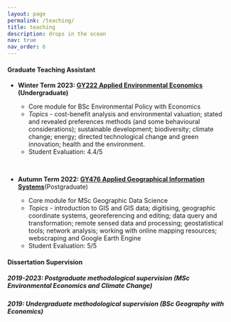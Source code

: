 ```yaml
---
layout: page
permalink: /teaching/
title: teaching
description: drops in the ocean
nav: true
nav_order: 6
---
```


#### Graduate Teaching Assistant

* **Winter Term 2023: [GY222 Applied Environmental Economics](https://www.lse.ac.uk/resources/calendar2020-2021/courseGuides/GY/2020_GY222.htm) (Undergraduate)**

    - Core module for BSc Environmental Policy with Economics 
    - _Topics_ - cost-benefit analysis and environmental valuation; stated and revealed preferences methods (and some behavioural considerations); sustainable development; biodiversity; climate change; energy; directed technological change and green innovation; health and the environment.
    - Student Evaluation: 4.4/5

<br>

* **Autumn Term 2022: [GY476 Applied Geographical Information Systems](https://www.lse.ac.uk/resources/calendar2021-2022/courseGuides/GY/2021_GY476.htm)**(Postgraduate)

    - Core module for MSc Geographic Data Science
    - _Topics_ - introduction to GIS and GIS data; digitising, geographic coordinate systems, georeferencing and editing; data query and transformation; remote sensed data and processing; geostatistical tools; network analysis; working with online mapping resources; webscraping and Google Earth Engine
    - Student Evaluation: 5/5

#### Dissertation Supervision
##### 2019-2023: Postgraduate methodological supervision (MSc Environmental Economics and Climate Change)
##### 2019: Undergraduate methodological supervision (BSc Geography with Economics)
